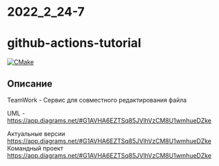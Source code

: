 # 2022_2_24-7
# github-actions-tutorial
[![CMake](https://github.com/cpp-park-vk-education/2022_2_24-7/actions/workflows/CI.yml/badge.svg)](https://github.com/cpp-park-vk-education/2022_2_24-7/actions/workflows/CI.yml)

## Описание
TeamWork - Сервис для совместного редактирования файла

UML - https://app.diagrams.net/#G1AVHA6EZTSq85JVlhVzCM8U1wmhueDZke

Актуальные версии https://app.diagrams.net/#G1AVHA6EZTSq85JVlhVzCM8U1wmhueDZke
Командный проект https://app.diagrams.net/#G1AVHA6EZTSq85JVlhVzCM8U1wmhueDZke
